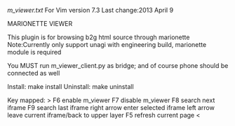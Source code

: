 *m_viewer.txt*	For Vim version 7.3	Last change:2013 April 9

MARIONETTE VIEWER

This plugin is for browsing b2g html source through marionette
Note:Currently only support unagi with engineering build, marionette module is required

You MUST run m_viewer_client.py as bridge; and of course phone should be connected as well

Install: make install
Uninstall: make uninstall


Key mapped: >
F6              enable m_viewer
F7              disable m_viewer
F8              search next iframe
F9              search last iframe
right arrow     enter selected iframe
left arrow      leave current iframe/back to upper layer
F5              refresh current page
<


